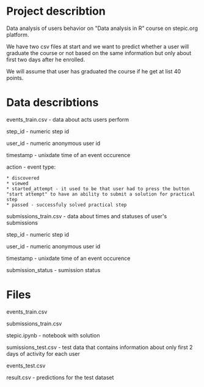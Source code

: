 # Project describtion
Data analysis of users behavior on "Data analysis in R" course on stepic.org platform.

We have two csv files at start  and we want to predict whether a user will graduate the course or not based on the same information but only about first two days after he enrolled. 

We will assume that user has graduated the course if he get at list 40 points.

# Data describtions
events_train.csv - data about acts users perform

  step_id - numeric step id
  
  user_id - numeric anonymous user id
  
  timestamp - unixdate time of an event occurence
  
  action - event type:
  
    * discovered
    * viewed
    * started_attempt - it used to be that user had to press the button "start attempt" to have an ability to submit a solution for practical step
    * passed - successfuly solved practical step 

submissions_train.csv - data about times and statuses of user's submissions

  step_id - numeric step id
  
  user_id - numeric anonymous user id
  
  timestamp - unixdate time of an event occurence
  
  submission_status - sumission status

# Files
events_train.csv

submissions_train.csv

stepic.ipynb - notebook with solution

sumissions_test.csv - test data that contains information about only first 2 days of activity for each user

events_test.csv

result.csv - predictions for the test dataset
